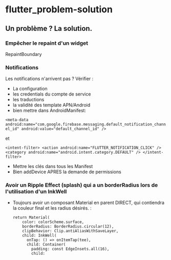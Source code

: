 # flutter_problem-solution
## Un problème ? La solution.

### Empêcher le repaint d'un widget
RepaintBoundary

### Notifications
Les notifications n'arrivent pas ? Vérifier :
- La configuration
- les credentials du compte de service
- les traductions
- la validité des template APN/Android
- bien mettre dans AndroidManifest:
  
```<meta-data android:name="com.google.firebase.messaging.default_notification_channel_id" android:value="default_channel_id" />```
  
et
  
```<intent-filter> <action android:name="FLUTTER_NOTIFICATION_CLICK" /> <category android:name="android.intent.category.DEFAULT" /> </intent-filter>```
- Mettre les clés dans tous les Manifest
- Bien addDevice APRES la demande de permissions

### Avoir un Ripple Effect (splash) qui a un borderRadius lors de l'utilisation d'un InkWell
- Toujours avoir un composant Material en parent DIRECT, qui contiendra la couleur final et les radius désirés. :
  ```
  return Material(
      color: colorScheme.surface,
      borderRadius: BorderRadius.circular(12),
      clipBehavior: Clip.antiAliasWithSaveLayer,
      child: InkWell(
        onTap: () => onItemTap(tee),
        child: Container(
          padding: const EdgeInsets.all(16),
          child:
